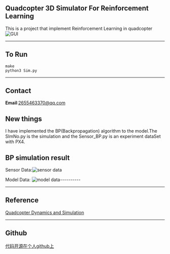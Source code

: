 ## Quadcopter 3D Simulator For Reinforcement Learning ##
This is a project that implement Reinforcement Learning in quadcopter
![GUI](https://img-blog.csdn.net/20180601091655295?watermark/2/text/aHR0cHM6Ly9ibG9nLmNzZG4ubmV0L3FxXzI4NzczMTgz/font/5a6L5L2T/fontsize/400/fill/I0JBQkFCMA==/dissolve/70)


----------
## To Run ##

```
make
python3 Sim.py
```


----------
## Contact ##
**Email**:2655463370@qq.com


## New things
I have implemented the BP(Backpropagation) algorithm to the model.The SImNo.py is the simulation and the Sensor_BP.py is an experiment dataSet with PX4.

## BP simulation result
Sensor Data:![sensor data](https://img-blog.csdnimg.cn/20181113105018471.png?x-oss-process=image/watermark,type_ZmFuZ3poZW5naGVpdGk,shadow_10,text_aHR0cHM6Ly9ibG9nLmNzZG4ubmV0L3FxXzI4NzczMTgz,size_16,color_FFFFFF,t_70)

Model Data:
![model data](https://img-blog.csdnimg.cn/20181113105120249.png?x-oss-process=image/watermark,type_ZmFuZ3poZW5naGVpdGk,shadow_10,text_aHR0cHM6Ly9ibG9nLmNzZG4ubmV0L3FxXzI4NzczMTgz,size_16,color_FFFFFF,t_70)----------

----------
## Reference ##
[Quadcopter Dynamics and Simulation](http://andrew.gibiansky.com/blog/physics/quadcopter-dynamics/)


----------
## Github ##
[代码开源在个人github上](https://github.com/fangchen1993/RL-DRONE)

